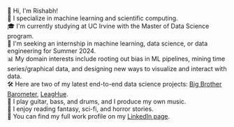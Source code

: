 👋 Hi, I'm Rishabh!  
👾 I specialize in machine learning and scientific computing.  
🎓 I'm currently studying at UC Irvine with the Master of Data Science program.  
💼 I'm seeking an internship in machine learning, data science, or data engineering for Summer 2024.  
📊 My domain interests include rooting out bias in ML pipelines, mining time series/graphical data, and designing new ways to visualize and interact with data.  
🛠️ Here are two of my latest end-to-end data science projects: [Big Brother Barometer](https://github.com/vermarish/docs-BBBarometer), [LeagHue](https://github.com/vermarish/LeagHue).  
🎵 I play guitar, bass, and drums, and I produce my own music.  
📕 I enjoy reading fantasy, sci-fi, and horror stories.  
📝 You can find my full work profile on my [LinkedIn page](https://www.linkedin.com/in/vermarish/).
